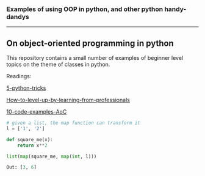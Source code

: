 ### Examples of using OOP in python, and other python handy-dandys
___

## On object-oriented programming in python

This repository contains a small number of examples of beginner level topics on the theme of classes in python.

Readings:

[5-python-tricks](https://towardsdatascience.com/5-python-tricks-that-distinguish-senior-developers-from-juniors-826d57ab3940)

[How-to-level-up-by-learning-from-professionals](https://medium.com/towards-data-science/how-to-level-up-your-python-skills-by-learning-from-these-professionals-3e906b83f355)

[10-code-examples-AoC](https://medium.com/techtofreedom/10-remarkable-python-oop-tips-that-will-optimize-your-code-significantly-a47e4103b44d)


```python
# given a list, the map function can transform it
l = ['1', '2']

def square_me(x):
    return x**2 

list(map(square_me, map(int, l)))

Out: [3, 6]

```